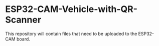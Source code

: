 # ESP32-CAM-Vehicle-with-QR-Scanner
This repository will contain files that need to be uploaded to the ESP32-CAM board.
